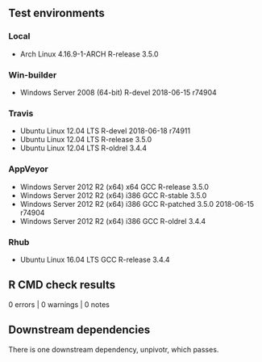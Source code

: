 ## Test environments

### Local
* Arch Linux 4.16.9-1-ARCH               R-release 3.5.0

### Win-builder
* Windows Server 2008 (64-bit)           R-devel   2018-06-15 r74904

### Travis
* Ubuntu Linux 12.04 LTS                 R-devel   2018-06-18 r74911
* Ubuntu Linux 12.04 LTS                 R-release 3.5.0
* Ubuntu Linux 12.04 LTS                 R-oldrel  3.4.4

### AppVeyor
* Windows Server 2012 R2 (x64) x64 GCC   R-release 3.5.0
* Windows Server 2012 R2 (x64) i386 GCC  R-stable  3.5.0
* Windows Server 2012 R2 (x64) i386 GCC  R-patched 3.5.0 2018-06-15 r74904
* Windows Server 2012 R2 (x64) i386 GCC  R-oldrel  3.4.4

### Rhub
* Ubuntu Linux 16.04 LTS GCC             R-release 3.4.4

## R CMD check results
0 errors | 0 warnings | 0 notes

## Downstream dependencies

There is one downstream dependency, unpivotr, which passes.
